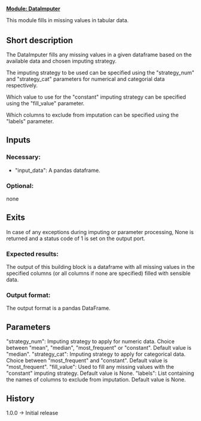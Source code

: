 <b><u>Module: DataImputer</u></b>

This module fills in missing values in tabular data. 

######

## Short description

The DataImputer fills any missing values in a given dataframe based on the available data and chosen imputing strategy.

The imputing strategy to be used can be specified using the "strategy_num" and "strategy_cat" parameters for numerical and categorial data respectively.

Which value to use for the "constant" imputing strategy can be specified using the "fill_value" parameter.

Which columns to exclude from imputation can be specified using the "labels" parameter.

## Inputs
### Necessary:
- "input_data": A pandas dataframe.

### Optional:
none

## Exits
In case of any exceptions during imputing or parameter processing, None is returned and a status code of 1 is set on the output port.

### Expected results:
The output of this building block is a dataframe with all missing values in the specified columns (or all columns if none are specified) filled with sensible data.

### Output format:
The output format is a pandas DataFrame.

## Parameters
"strategy_num": Imputing strategy to apply for numeric data. Choice between "mean", "median", "most_frequent" or "constant". Default value is "median".
"strategy_cat": Imputing strategy to apply for categorical data. Choice between "most_frequent" and "constant". Default value is "most_frequent".
"fill_value": Used to fill any missing values with the "constant" imputing strategy. Default value is None.
"labels": List containing the names of columns to exclude from imputation. Default value is None.

## History
1.0.0 -> Initial release
